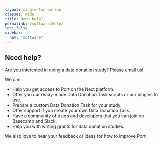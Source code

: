 ```yaml
---
layout: single-toc-on-top
classes: wide
title: Need help?
permalink: /software/help/
toc: false
sidebar:
  nav: "software"
---
```


## Need help?

Are you interested in doing a data donation study? Please [email](mailto:l.boeschoten@uu.nl) us! 

We can:

* Help you get access to Port on the Next platform. 
* Offer you our ready-made Data Donation Task scripts or our plugins to use.
* Prepare a custom Data Donation Task for your study.
* Offer support if you create your own Data Donation Task.
* Have a community of users and developers that you can join on Basecamp and Slack.
* Help you with writing grants for data donation studies.

We also love to hear your feedback or ideas for how to improve Port! 

